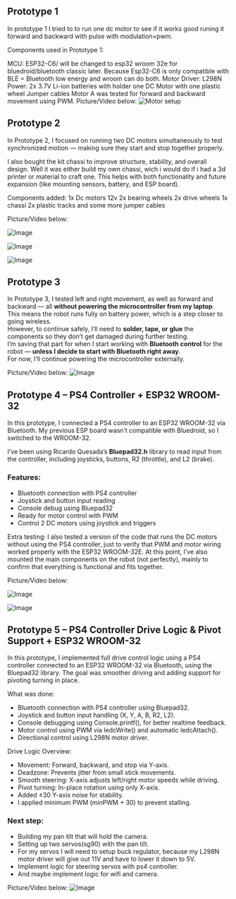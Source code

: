 
## Prototype 1
In prototype 1 I tried to to run one dc motor to see if it works good runing it forward and backward with pulse with modulation=pwm.

Components used in Prototype 1:

MCU: ESP32-C6/ will be changed to esp32 wroom 32e for bluedroid/bluetooth classic later. Because Esp32-C6 is only compatible with BLE = Bluetooth low energy and wroom can do both.
Motor Driver: L298N
Power: 2x 3.7V Li-ion batteries with holder
one DC Motor with one plastic wheel
Jumper cables
Motor A was tested for forward and backward movement using PWM.
Picture/Video below:
![Motor setup](https://github.com/user-attachments/assets/0ee76e86-15a2-43bc-93b2-a7ba8820f6ca)


## Prototype 2
In Prototype 2, I focused on running two DC motors simultaneously to test synchronized motion — making sure they start and stop together properly.

I also bought the kit chassi to improve structure, stability, and overall design. Well it was either build my own chassi, wich i would do if i had a 3d printer or material to craft one. This helps with both functionality and future expansion (like mounting sensors, battery, and ESP board).

Components added:
1x Dc motors 12v
2x bearing wheels
2x drive wheels
1x chassi
2x plastic tracks
and some more jumper cables


Picture/Video below:

![Image](https://github.com/user-attachments/assets/8655fdf0-c675-4677-bba9-76596d624ec1)

![Image](https://github.com/user-attachments/assets/f9de452d-4bb6-4732-a826-fda9fbc57b1c)

![Image](https://github.com/user-attachments/assets/cef2f348-9651-4c71-ade7-fe4c406b4a01)


## Prototype 3

In Prototype 3, I tested left and right movement, as well as forward and backward — all **without powering the microcontroller from my laptop**.  
This means the robot runs fully on battery power, which is a step closer to going wireless.  
However, to continue safely, I’ll need to **solder, tape, or glue** the components so they don’t get damaged during further testing.  
I’m saving that part for when I start working with **Bluetooth control** for the robot — **unless I decide to start with Bluetooth right away**.  
For now, I’ll continue powering the microcontroller externally.

Picture/Video below:
![Image](https://github.com/user-attachments/assets/44a64f3d-078d-4d90-97d8-be7de222b782)

## Prototype 4 – PS4 Controller + ESP32 WROOM-32

In this prototype, I connected a PS4 controller to an ESP32 WROOM-32 via Bluetooth. My previous ESP board wasn’t compatible with Bluedroid, so I switched to the WROOM-32.

I’ve been using Ricardo Quesada’s **Bluepad32.h** library to read input from the controller, including joysticks, buttons, R2 (throttle), and L2 (brake).

### Features:
- Bluetooth connection with PS4 controller
- Joystick and button input reading
- Console debug using Bluepad32
- Ready for motor control with PWM
- Control 2 DC motors using joystick and triggers


Extra testing:
I also tested a version of the code that runs the DC motors without using the PS4 controller, just to verify that PWM and motor wiring worked properly with the ESP32 WROOM-32E.
At this point, I’ve also mounted the main components on the robot (not perfectly), mainly to confirm that everything is functional and fits together.

Picture/Video below:

![Image](https://github.com/user-attachments/assets/48a90633-8d2c-4bc6-a11b-93db7a30fcfe)

![Image](https://github.com/user-attachments/assets/8166ed5d-1440-46b8-b354-8f1784d7b184)


## Prototype 5 – PS4 Controller Drive Logic & Pivot Support + ESP32 WROOM-32

In this prototype, I implemented full drive control logic using a PS4 controller connected to an ESP32 WROOM-32 via Bluetooth, using the Bluepad32 library. The goal was smoother driving and adding support for pivoting turning in place.

What was done:
- Bluetooth connection with PS4 controller using Bluepad32.
- Joystick and button input handling (X, Y, A, B, R2, L2).
- Console debugging using Console.printf(), for better realtime feedback.
- Motor control using PWM via ledcWrite() and automatic ledcAttach().
- Directional control using L298N motor driver.

Drive Logic Overview:
- Movement: Forward, backward, and stop via Y-axis.
- Deadzone: Prevents jitter from small stick movements.
- Smooth steering: X-axis adjusts left/right motor speeds while driving.
- Pivot turning: In-place rotation using only X-axis.
- Added ±30 Y-axis noise for stability.
- I applied minimum PWM (minPWM + 30) to prevent stalling.

### Next step:
- Building my pan tilt that will hold the camera.
- Setting up two servos(sg90) with the pan tilt.
- For my servos I will need to setup buck regulator, because my L298N motor driver will give out 11V and have to lower it down to 5V.
- Implement logic for steering servos with ps4 controller.
- And maybe implement logic for wifi and camera.

Picture/Video below:
![Image](https://github.com/user-attachments/assets/98faa8ca-5203-49f3-852d-0d0e68bfeed1)